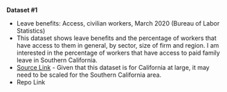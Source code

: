  **Dataset #1**
 
* Leave benefits: Access, civilian workers, March 2020 (Bureau of Labor Statistics)
* This dataset shows leave benefits and the percentage of workers that have access to them in general, by sector, size of firm and region. I am interested in the percentage of workers that have access to paid family leave in Southern California.
* [Source Link](https://www.bls.gov/ncs/ebs/benefits/2020/employee-benefits-in-the-united-states-march-2020.pdf) - Given that this dataset is for California at large, it may need to be scaled for the Southern California area.
* Repo Link
